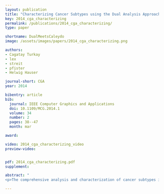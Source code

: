 ```yaml
---
layout: publication
title: "Characterizing Cancer Subtypes using the Dual Analysis Approach in Caleydo StratomeX"
key: 2014_cga_characterizing
permalink: /publications/2014_cga_characterizing/
type: paper

shortname: DualMeetsCaleydo
image: /assets/images/papers/2014_cga_characterizing.png

authors:
- Cagatay Turkay
- lex
- streit
- pfister
- Helwig Hauser

journal-short: CGA
year: 2014

bibentry: article
bib:
  journal: IEEE Computer Graphics and Applications
  doi: 10.1109/MCG.2014.1
  volume: 34
  number: 2
  pages: 38--47
  month: mar

award:

video: 2014_cga_characterizing_video
preview-video:


pdf: 2014_cga_characterizing.pdf
supplement:

abstract: "
<p>The comprehensive analysis and characterization of cancer subtypes is an important problem to which significant resources have been devoted in recent years. In this paper we integrate the dual analysis method, which uses statistics to describe both the dimensions and the rows of a high dimensional dataset, into StratomeX, a Caleydo view tailored to cancer subtype analysis. We introduce significant difference plots for showing the elements of a candidate cancer subtype that differ significantly from other subtypes, thus enabling analysts to characterize cancer subtypes. We also enable analysts to investigate how samples relate to the subtype they are assigned and to the other groups. Our approach gives analysts the ability to create well-defined candidate subtypes based on statistical properties. We demonstrate the utility of our approach in three case studies, where we show that we are able to reproduce findings from a published cancer subtype characterization.</p>"

---
```


